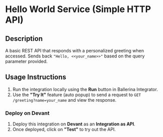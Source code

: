 # Hello World Service (Simple HTTP API)

## Description
A basic REST API that responds with a personalized greeting when accessed. Sends back `"Hello, <<your_name>>"` based on the query parameter provided.

## Usage Instructions

1. Run the integration locally using the **Run** button in Ballerina Integrator.
2. Use the **"Try It"** feature (auto popup) to send a request to `GET /greeting?name=your_name` and view the response.

### Deploy on **Devant**

1. Deploy this integration on **Devant** as an **Integration as API**.
2. Once deployed, click on **"Test"** to try out the API.